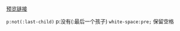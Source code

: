 [预览链接](https://astak16.github.io/animation-css/code-2018-6-19/index.html)

`p:not(:last-child)` p:没有(:最后一个孩子)
`white-space:pre;` 保留空格
